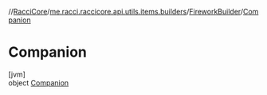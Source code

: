 //[RacciCore](../../../../index.md)/[me.racci.raccicore.api.utils.items.builders](../../index.md)/[FireworkBuilder](../index.md)/[Companion](index.md)

# Companion

[jvm]\
object [Companion](index.md)
